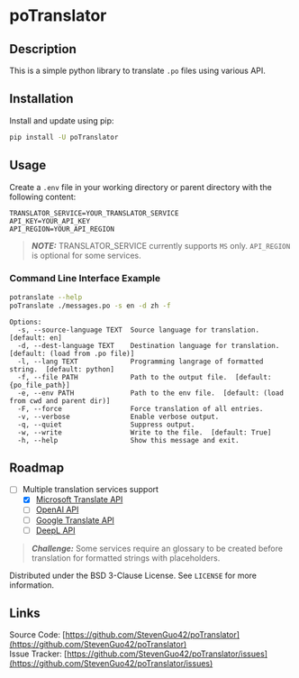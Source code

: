# poTranslator

## Description

This is a simple python library to translate `.po` files using various API. 

## Installation
Install and update using pip:
```bash
pip install -U poTranslator
```

## Usage

Create a `.env` file in your working directory or parent directory with the following content:  
```properties
TRANSLATOR_SERVICE=YOUR_TRANSLATOR_SERVICE
API_KEY=YOUR_API_KEY
API_REGION=YOUR_API_REGION
```
> **_NOTE:_**  TRANSLATOR_SERVICE currently supports `MS` only.
> `API_REGION` is optional for some services.

### Command Line Interface Example


```bash
potranslate --help
poTranslate ./messages.po -s en -d zh -f
```


```text
Options:
  -s, --source-language TEXT  Source language for translation.  [default: en]
  -d, --dest-language TEXT    Destination language for translation.  [default: (load from .po file)]
  -l, --lang TEXT             Programming langrage of formatted string.  [default: python]
  -f, --file PATH             Path to the output file.  [default: {po_file_path}]
  -e, --env PATH              Path to the env file.  [default: (load from cwd and parent dir)]
  -F, --force                 Force translation of all entries.
  -v, --verbose               Enable verbose output.
  -q, --quiet                 Suppress output.
  -w, --write                 Write to the file.  [default: True]
  -h, --help                  Show this message and exit.
```

## Roadmap

- [ ] Multiple translation services support
  - [x] [Microsoft Translate API][MS-API]
  - [ ] [OpenAI API][OPENAI-API]
  - [ ] [Google Translate API][GOOGLE-API]
  - [ ] [DeepL API][DEEPL-API]

> **_Challenge:_**  Some services require an glossary to be created before translation for formatted strings with placeholders. 

Distributed under the BSD 3-Clause License. See `LICENSE` for more information.

## Links

Source Code: [https://github.com/StevenGuo42/poTranslator](https://github.com/StevenGuo42/poTranslator)  
Issue Tracker: [https://github.com/StevenGuo42/poTranslator/issues](https://github.com/StevenGuo42/poTranslator/issues)


[MS-API]: https://learn.microsoft.com/en-us/azure/ai-services/translator/reference/v3-0-reference
[OPENAI-API]: https://platform.openai.com/docs/guides/text-generation/chat-completions-api
[GOOGLE-API]: https://cloud.google.com/translate/docs/reference/api-overview
[DEEPL-API]: https://www.deepl.com/docs-api/translate-text